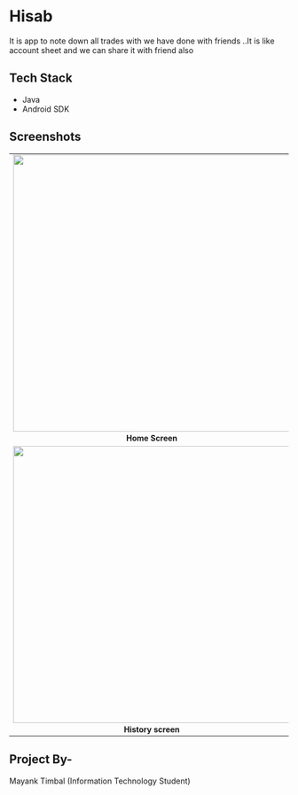 # Hisab
It is app to note down all trades with we have done with friends ..It is like account sheet and we can share it with friend also


## Tech Stack
- Java
- Android SDK


## Screenshots
<table>
  <tr>
 <td><img height="500" width="500" src="https://images-na.ssl-images-amazon.com/images/I/71bNMuDt%2B7L._SX600_.png" /><br /><center><b>Home Screen</b></center></td>
   <td><img height="500" width="500" src="https://images-na.ssl-images-amazon.com/images/I/61PSL4BbgFL._SX600_.png" /><br /><center><b>Add Hisab Screen</b></center></td>
    
</tr><tr>
  
 <td><img height="500" width="500" src="https://images-na.ssl-images-amazon.com/images/I/71RIngJO86L._SX600_.png" /><br /><center><b>History screen</b></center></td>
    
    
    
    
 <td><img height="500" width="500" src="https://github.com/Mayanktimbal/Hisab/blob/master/Screenshot_20190423-104603.png?raw=true" /><br /><center><b>Share Screen</b></center></td>
 
 
    
    
    
    
 </tr>
    
</table>

## Project By-
Mayank Timbal
(Information Technology Student)
